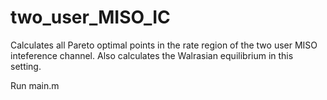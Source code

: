 two_user_MISO_IC
================

Calculates all Pareto optimal points in the rate region of the two user MISO inteference channel. Also calculates the Walrasian equilibrium in this setting.

Run main.m

